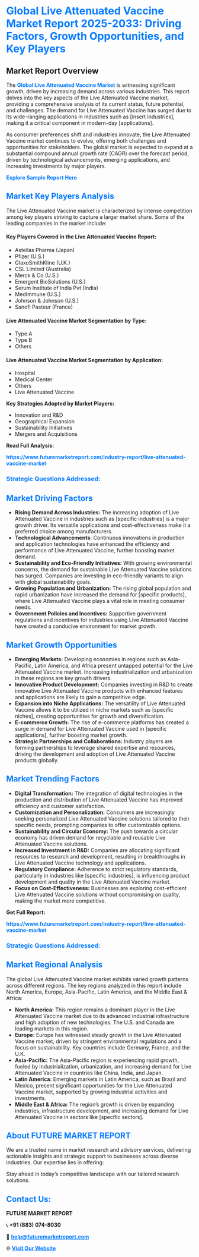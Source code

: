 <h1 style="color: #007BFF;">Global Live Attenuated Vaccine Market Report 2025-2033: Driving Factors, Growth Opportunities, and Key Players</h1>

<section id="overview">
<h2>Market Report Overview</h2>
<p>The <a href="https://www.futuremarketreport.com/industry-report/live-attenuated-vaccine-market" style="color: #007BFF; text-decoration: none;"><strong>Global Live Attenuated Vaccine Market</strong></a> is witnessing significant growth, driven by increasing demand across various industries. This report delves into the key aspects of the Live Attenuated Vaccine market, providing a comprehensive analysis of its current status, future potential, and challenges. The demand for Live Attenuated Vaccine has surged due to its wide-ranging applications in industries such as [insert industries], making it a critical component in modern-day [applications].</p>
<p>As consumer preferences shift and industries innovate, the Live Attenuated Vaccine market continues to evolve, offering both challenges and opportunities for stakeholders. The global market is expected to expand at a substantial compound annual growth rate (CAGR) over the forecast period, driven by technological advancements, emerging applications, and increasing investments by major players.</p>
</section>

<section id="overview">
<p><a href="https://www.futuremarketreport.com/request-sample/reportId=125869" style="color: #007BFF; text-decoration: none;"><strong>Explore Sample Report Here</strong></a></p>
</section>

<section id="key-players">
<h2 style="color: #007BFF;">Market Key Players Analysis</h2>
<p>The Live Attenuated Vaccine market is characterized by intense competition among key players striving to capture a larger market share. Some of the leading companies in the market include:</p>
<h4>Key Players Covered in the Live Attenuated Vaccine Report:</h4>
<ul><li>Astellas Pharma (Japan)</li><li>Pfizer (U.S.)</li><li>GlaxoSmithKline (U.K.)</li><li>CSL Limited (Australia)</li><li>Merck &amp; Co (U.S.)</li><li>Emergent BioSolutions (U.S.)</li><li>Serum Institute of India Pvt (India)</li><li>MedImmune (U.S.)</li><li>Johnson &amp; Johnson (U.S.)</li><li>Sanofi Pasteur (France)</li></ul>
<h4>Live Attenuated Vaccine Market Segmentation by Type:</h4>
<ul><li>Type A</li><li>Type B</li><li>Others</li></ul>

<h4>Live Attenuated Vaccine Market Segmentation by Application:</h4>
<ul><li>Hospital</li><li>Medical Center</li><li>Others</li><li>Live Attenuated Vaccine</li></ul>
<p><strong>Key Strategies Adopted by Market Players:</strong></p>
<ul>
<li>Innovation and R&D</li>
<li>Geographical Expansion</li>
<li>Sustainability Initiatives</li>
<li>Mergers and Acquisitions</li>
</ul>
</section>

<section>
<p><strong>Read Full Analysis: </strong></p><a href="https://www.futuremarketreport.com/industry-report/live-attenuated-vaccine-market" style="color: #007BFF; text-decoration: none;"><strong>https://www.futuremarketreport.com/industry-report/live-attenuated-vaccine-market</strong></a>
<h3 style="color: #007BFF;">Strategic Questions Addressed:</h3>
</section>

<section id="driving-factors">
<h2 style="color: #007BFF;">Market Driving Factors</h2>
<ul>
<li><strong>Rising Demand Across Industries:</strong> The increasing adoption of Live Attenuated Vaccine in industries such as [specific industries] is a major growth driver. Its versatile applications and cost-effectiveness make it a preferred choice among manufacturers.</li>
<li><strong>Technological Advancements:</strong> Continuous innovations in production and application technologies have enhanced the efficiency and performance of Live Attenuated Vaccine, further boosting market demand.</li>
<li><strong>Sustainability and Eco-Friendly Initiatives:</strong> With growing environmental concerns, the demand for sustainable Live Attenuated Vaccine solutions has surged. Companies are investing in eco-friendly variants to align with global sustainability goals.</li>
<li><strong>Growing Population and Urbanization:</strong> The rising global population and rapid urbanization have increased the demand for [specific products], where Live Attenuated Vaccine plays a vital role in meeting consumer needs.</li>
<li><strong>Government Policies and Incentives:</strong> Supportive government regulations and incentives for industries using Live Attenuated Vaccine have created a conducive environment for market growth.</li>
</ul>
</section>

<section id="growth-opportunities">
<h2 style="color: #007BFF;">Market Growth Opportunities</h2>
<ul>
<li><strong>Emerging Markets:</strong> Developing economies in regions such as Asia-Pacific, Latin America, and Africa present untapped potential for the Live Attenuated Vaccine market. Increasing industrialization and urbanization in these regions are key growth drivers.</li>
<li><strong>Innovative Product Development:</strong> Companies investing in R&D to create innovative Live Attenuated Vaccine products with enhanced features and applications are likely to gain a competitive edge.</li>
<li><strong>Expansion into Niche Applications:</strong> The versatility of Live Attenuated Vaccine allows it to be utilized in niche markets such as [specific niches], creating opportunities for growth and diversification.</li>
<li><strong>E-commerce Growth:</strong> The rise of e-commerce platforms has created a surge in demand for Live Attenuated Vaccine used in [specific applications], further boosting market growth.</li>
<li><strong>Strategic Partnerships and Collaborations:</strong> Industry players are forming partnerships to leverage shared expertise and resources, driving the development and adoption of Live Attenuated Vaccine products globally.</li>
</ul>
</section>

<section id="trending-factors">
<h2 style="color: #007BFF;">Market Trending Factors</h2>
<ul>
<li><strong>Digital Transformation:</strong> The integration of digital technologies in the production and distribution of Live Attenuated Vaccine has improved efficiency and customer satisfaction.</li>
<li><strong>Customization and Personalization:</strong> Consumers are increasingly seeking personalized Live Attenuated Vaccine solutions tailored to their specific needs, prompting companies to offer customizable options.</li>
<li><strong>Sustainability and Circular Economy:</strong> The push towards a circular economy has driven demand for recyclable and reusable Live Attenuated Vaccine solutions.</li>
<li><strong>Increased Investment in R&D:</strong> Companies are allocating significant resources to research and development, resulting in breakthroughs in Live Attenuated Vaccine technology and applications.</li>
<li><strong>Regulatory Compliance:</strong> Adherence to strict regulatory standards, particularly in industries like [specific industries], is influencing product development and quality in the Live Attenuated Vaccine market.</li>
<li><strong>Focus on Cost-Effectiveness:</strong> Businesses are exploring cost-efficient Live Attenuated Vaccine solutions without compromising on quality, making the market more competitive.</li>
</ul>
</section>

<section>
<p><strong>Get Full Report: </strong></p><a href="https://www.futuremarketreport.com/industry-report/live-attenuated-vaccine-market" style="color: #007BFF; text-decoration: none;"><strong>https://www.futuremarketreport.com/industry-report/live-attenuated-vaccine-market</strong></a>
<h3 style="color: #007BFF;">Strategic Questions Addressed:</h3>
</section>


<section id="regional-analysis">
<h2 style="color: #007BFF;">Market Regional Analysis</h2>
<p>The global Live Attenuated Vaccine market exhibits varied growth patterns across different regions. The key regions analyzed in this report include North America, Europe, Asia-Pacific, Latin America, and the Middle East & Africa:</p>
<ul>
<li><strong>North America:</strong> This region remains a dominant player in the Live Attenuated Vaccine market due to its advanced industrial infrastructure and high adoption of new technologies. The U.S. and Canada are leading markets in this region.</li>
<li><strong>Europe:</strong> Europe has witnessed steady growth in the Live Attenuated Vaccine market, driven by stringent environmental regulations and a focus on sustainability. Key countries include Germany, France, and the U.K.</li>
<li><strong>Asia-Pacific:</strong> The Asia-Pacific region is experiencing rapid growth, fueled by industrialization, urbanization, and increasing demand for Live Attenuated Vaccine in countries like China, India, and Japan.</li>
<li><strong>Latin America:</strong> Emerging markets in Latin America, such as Brazil and Mexico, present significant opportunities for the Live Attenuated Vaccine market, supported by growing industrial activities and investments.</li>
<li><strong>Middle East & Africa:</strong> The region’s growth is driven by expanding industries, infrastructure development, and increasing demand for Live Attenuated Vaccine in sectors like [specific sectors].</li>
</ul>
</section>

<footer>
<h2 style="color: #007BFF;">About FUTURE MARKET REPORT</h2>
<p>We are a trusted name in market research and advisory services, delivering actionable insights and strategic support to businesses across diverse industries. Our expertise lies in offering:</p>

<p>Stay ahead in today’s competitive landscape with our tailored research solutions.</p>

<h2 style="color: #007BFF;">Contact Us:</h2>
<p><strong>FUTURE MARKET REPORT</strong></p>
<p>📞 <strong>+91 (883) 074-8030</strong></p>
<p>📧 <strong><a href="mailto:help@futuremarketreport.com" style="color: #007BFF;">help@futuremarketreport.com</a></strong></p>
<p>🌐 <strong><a href="https://www.futuremarketreport.com/" style="color: #007BFF;">Visit Our Website</a></strong></p>
</footer>